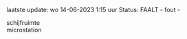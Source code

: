 laatste update: 
wo 14-06-2023  1:15   uur 
Status: FAALT - fout - 
<div class="service R">schijfruimte</div><div class="service R">microstation</div>